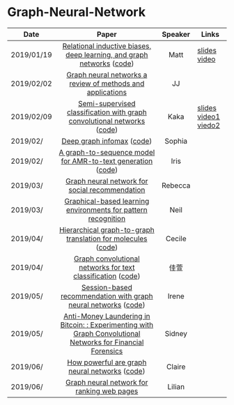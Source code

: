 # Graph-Neural-Network

| Date       |                                                                        Paper                                                                        | Speaker | Links                                                                                                                                                                                      |
| ---------- | :-------------------------------------------------------------------------------------------------------------------------------------------------: | :-----: | ------------------------------------------------------------------------------------------------------------------------------------------------------------------------------------------ |
| 2019/01/19 | [Relational inductive biases, deep learning, and graph networks](https://arxiv.org/abs/1806.01261) ([code](https://github.com/deepmind/graph_nets)) |  Matt   | [slides](https://docs.google.com/presentation/d/13mYd5J-mVc125688VMsGEO_b-JFgJBKf7fDPQi8XVUw/edit?usp=sharing) [video](https://drive.google.com/open?id=1nEAam02DwEObb_R6gx3QiVwHKBog1PHT) |
| 2019/02/02 |        [Graph neural networks a review of methods and applications](https://arxiv.org/abs/1812.08434) |   JJ    |                                                                                                                                                                                            |
| 2019/02/09 |                        [Semi-supervised classification with graph convolutional networks](https://arxiv.org/abs/1609.02907)  ([code](https://github.com/tkipf/gcn))                  |  Kaka   |  [slides](https://drive.google.com/open?id=1azgufZqJgd_WgKFyge7vwW-D01VYK-UTmJB9K7Z3f7w)<br>[video1](https://drive.google.com/open?id=1E9E5zySPkLnM1g8lRurBA4rXstQeR_5-)           [viedo2](https://drive.google.com/open?id=10z3NaSdzcoiiMQSjrV36Lqp83cJUUmJU)                                                                                                                                                                               |
| 2019/02/   |                           [Deep graph infomax](https://arxiv.org/abs/1809.10341) ([code](https://github.com/PetarV-/DGI))                           | Sophia  |                                                                                                                                                                                            |
| 2019/02/   |                    [A graph-to-sequence model for AMR-to-text generation](https://arxiv.org/abs/1805.02473)    ([code](https://github.com/freesunshine0316/neural-graph-to-seq-mp))                 |  Iris   |                                                                                                                                                                                            |
| 2019/03/   |                                 [Graph neural network for social recommendation](https://arxiv.org/abs/1902.07243)                                  | Rebecca |                                                                                                                                                                                            |
| 2019/03/   |           [Graphical-based learning environments for pattern recognition](https://link.springer.com/chapter/10.1007/978-3-540-27868-9_4)            |  Neil   |                                                                                                                                                                                            |
| 2019/04/   |                                 [Hierarchical graph-to-graph translation for molecules](https://arxiv.org/pdf/1907.11223.pdf)  ([code](https://github.com/wengong-jin/hgraph2graph))                               | Cecile  |                                                                                                                                                                                            |
| 2019/04/   |      [Graph convolutional networks for text classification](https://arxiv.org/abs/1809.05679) ([code](https://github.com/yao8839836/text_gcn))      |  佳萱   |                                                                                                                                                                                            |
| 2019/05/   |     [Session-based recommendation with graph neural networks](https://arxiv.org/abs/1811.00855) ([code](https://github.com/CRIPAC-DIG/SR-GNN))      |  Irene  |                                                                                                                                                                                            |
| 2019/05/   | [Anti-Money Laundering in Bitcoin: : Experimenting with Graph Convolutional Networks for Financial Forensics](https://arxiv.org/abs/1908.02591)                                                                                                                                                    | Sidney  |                                                                                                                                                                                            |
| 2019/06/   |           [How powerful are graph neural networks](https://arxiv.org/abs/1810.00826) ([code](https://github.com/weihua916/powerful-gnns))           | Claire  |                                                                                                                                                                                            |
| 2019/06/   |                          [Graph neural network for ranking web pages](https://www.researchgate.net/publication/221158677)                           | Lilian  |                                                                                                                                                                                            |
